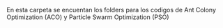 En esta carpeta se encuentan los folders para los codigos de Ant Colony Optimization (ACO) y Particle Swarm Optimization (PSO)

